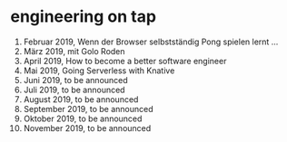 # engineering on tap

1. Februar 2019, Wenn der Browser selbstständig Pong spielen lernt …
2. März 2019, mit Golo Roden
3. April 2019, How to become a better software engineer
4. Mai 2019, Going Serverless with Knative
5. Juni 2019, to be announced
6. Juli 2019, to be announced
7. August 2019, to be announced
8. September 2019, to be announced
9. Oktober 2019, to be announced
10. November 2019, to be announced